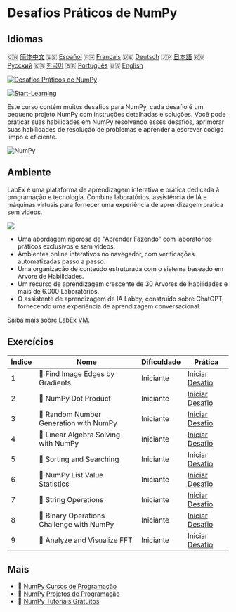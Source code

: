 # Desafios Práticos de NumPy

## Idiomas

🇨🇳 [简体中文](README_zh.md) 🇪🇸 [Español](README_es.md) 🇫🇷 [Français](README_fr.md) 🇩🇪 [Deutsch](README_de.md) 🇯🇵 [日本語](README_ja.md) 🇷🇺 [Русский](README_ru.md) 🇰🇷 [한국어](README_ko.md) 🇧🇷 [Português](README_pt.md) 🇺🇸 [English](README.md) 

[![Desafios Práticos de NumPy](https://cover-creator.labex.io/numpy-practice-challenges.png?lang=pt)](https://labex.io/pt/courses/numpy-practice-challenges)

[![Start-Learning](https://img.shields.io/badge/Start-Learning-whitesmoke?style=for-the-badge)](https://labex.io/pt/courses/numpy-practice-challenges)

Este curso contém muitos desafios para NumPy, cada desafio é um pequeno projeto NumPy com instruções detalhadas e soluções. Você pode praticar suas habilidades em NumPy resolvendo esses desafios, aprimorar suas habilidades de resolução de problemas e aprender a escrever código limpo e eficiente.

![NumPy](https://img.shields.io/badge/NumPy-whitesmoke?style=for-the-badge&logo=numpy)


## Ambiente

LabEx é uma plataforma de aprendizagem interativa e prática dedicada à programação e tecnologia. Combina laboratórios, assistência de IA e máquinas virtuais para fornecer uma experiência de aprendizagem prática sem vídeos.

![](https://tutorial-screenshot.getvm.io/images/vm-1725247253.png)

- Uma abordagem rigorosa de "Aprender Fazendo" com laboratórios práticos exclusivos e sem vídeos.
- Ambientes online interativos no navegador, com verificações automatizadas passo a passo.
- Uma organização de conteúdo estruturada com o sistema baseado em Árvore de Habilidades.
- Um recurso de aprendizagem crescente de 30 Árvores de Habilidades e mais de 6.000 Laboratórios.
- O assistente de aprendizagem de IA Labby, construído sobre ChatGPT, fornecendo uma experiência de aprendizagem conversacional.

Saiba mais sobre [LabEx VM](https://support.labex.io/using-labex/virtual-machine).

## Exercícios

|   Índice | Nome                                      | Dificuldade   | Prática                                                                                                                     |
|----------|-------------------------------------------|---------------|-----------------------------------------------------------------------------------------------------------------------------|
|        1 | 🎯 Find Image Edges by Gradients          | Iniciante     | <a target='_blank' href='https://labex.io/pt/labs/numpy-find-image-edges-by-gradients-259151'>Iniciar Desafio</a>           |
|        2 | 🎯 NumPy Dot Product                      | Iniciante     | <a target='_blank' href='https://labex.io/pt/labs/python-numpy-dot-product-8737'>Iniciar Desafio</a>                        |
|        3 | 🎯 Random Number Generation with NumPy    | Iniciante     | <a target='_blank' href='https://labex.io/pt/labs/python-random-number-generation-with-numpy-34635'>Iniciar Desafio</a>     |
|        4 | 🎯 Linear Algebra Solving with NumPy      | Iniciante     | <a target='_blank' href='https://labex.io/pt/labs/python-linear-algebra-solving-with-numpy-8000'>Iniciar Desafio</a>        |
|        5 | 🎯 Sorting and Searching                  | Iniciante     | <a target='_blank' href='https://labex.io/pt/labs/python-sorting-and-searching-154566'>Iniciar Desafio</a>                  |
|        6 | 🎯 NumPy List Value Statistics            | Iniciante     | <a target='_blank' href='https://labex.io/pt/labs/python-numpy-list-value-statistics-664'>Iniciar Desafio</a>               |
|        7 | 🎯 String Operations                      | Iniciante     | <a target='_blank' href='https://labex.io/pt/labs/python-string-operations-148882'>Iniciar Desafio</a>                      |
|        8 | 🎯 Binary Operations Challenge with NumPy | Iniciante     | <a target='_blank' href='https://labex.io/pt/labs/python-binary-operations-challenge-with-numpy-153823'>Iniciar Desafio</a> |
|        9 | 🎯 Analyze and Visualize FFT              | Iniciante     | <a target='_blank' href='https://labex.io/pt/labs/python-analyze-and-visualize-fft-55715'>Iniciar Desafio</a>               |

## Mais

- 🔗 [NumPy Cursos de Programação](https://github.com/labex-labs/awesome-programming-courses)
- 🔗 [NumPy Projetos de Programação](https://github.com/labex-labs/awesome-programming-projects)
- 🔗 [NumPy Tutoriais Gratuitos](https://github.com/labex-labs/numpy-free-tutorials)

